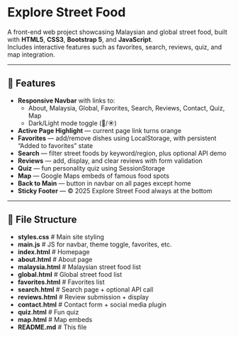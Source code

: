 # Explore Street Food

A front-end web project showcasing Malaysian and global street food, built with **HTML5**, **CSS3**, **Bootstrap 5**, and **JavaScript**.  
Includes interactive features such as favorites, search, reviews, quiz, and map integration.

---

## 🚀 Features

- **Responsive Navbar** with links to:
  - About, Malaysia, Global, Favorites, Search, Reviews, Contact, Quiz, Map
  - Dark/Light mode toggle (🌙/☀️)
- **Active Page Highlight** — current page link turns orange
- **Favorites** — add/remove dishes using LocalStorage, with persistent “Added to favorites” state
- **Search** — filter street foods by keyword/region, plus optional API demo
- **Reviews** — add, display, and clear reviews with form validation
- **Quiz** — fun personality quiz using SessionStorage
- **Map** — Google Maps embeds of famous food spots
- **Back to Main** — button in navbar on all pages except home
- **Sticky Footer** — © 2025 Explore Street Food always at the bottom

---

## 📂 File Structure
- **styles.css** # Main site styling
- **main.js** # JS for navbar, theme toggle, favorites, etc.
- **index.html** # Homepage
- **about.html** # About page
- **malaysia.html** # Malaysian street food list
- **global.html** # Global street food list
- **favorites.html** # Favorites list
- **search.html** # Search page + optional API call
- **reviews.html** # Review submission + display
- **contact.html** # Contact form + social media plugin
- **quiz.html** # Fun quiz
- **map.html** # Map embeds
- **README.md** # This file
